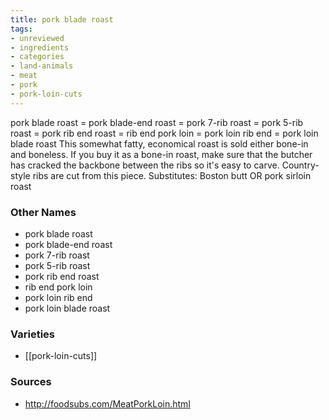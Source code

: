 ```yaml
---
title: pork blade roast
tags:
- unreviewed
- ingredients
- categories
- land-animals
- meat
- pork
- pork-loin-cuts
---
```

pork blade roast = pork blade-end roast = pork 7-rib roast = pork 5-rib roast = pork rib end roast = rib end pork loin = pork loin rib end = pork loin blade roast This somewhat fatty, economical roast is sold either bone-in and boneless. If you buy it as a bone-in roast, make sure that the butcher has cracked the backbone between the ribs so it's easy to carve. Country-style ribs are cut from this piece. Substitutes: Boston butt OR pork sirloin roast

### Other Names

* pork blade roast
* pork blade-end roast
* pork 7-rib roast
* pork 5-rib roast
* pork rib end roast
* rib end pork loin
* pork loin rib end
* pork loin blade roast

### Varieties

* [[pork-loin-cuts]]

### Sources
* http://foodsubs.com/MeatPorkLoin.html
